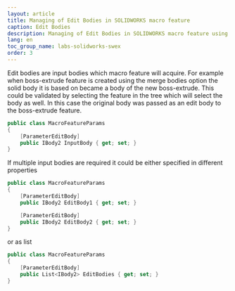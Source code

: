 ```yaml
---
layout: article
title: Managing of Edit Bodies in SOLIDWORKS macro feature
caption: Edit Bodies
description: Managing of Edit Bodies in SOLIDWORKS macro feature using SwEx.MacroFeature framework
lang: en
toc_group_name: labs-solidworks-swex
order: 3
---
```

Edit bodies are input bodies which macro feature will acquire. For example when boss-extrude feature is created using the merge bodies option the solid body it is based on became a body of the new boss-extrude. This could be validated by selecting the feature in the tree which will select the body as well. In this case the original body was passed as an edit body to the boss-extrude feature.

~~~ cs
public class MacroFeatureParams
{
    [ParameterEditBody]
    public IBody2 InputBody { get; set; }
}
~~~

If multiple input bodies are required it could be either specified in different properties

~~~ cs
public class MacroFeatureParams
{
    [ParameterEditBody]
    public IBody2 EditBody1 { get; set; }

    [ParameterEditBody]
    public IBody2 EditBody2 { get; set; }
}
~~~

or as list

~~~ cs
public class MacroFeatureParams
{
    [ParameterEditBody]
    public List<IBody2> EditBodies { get; set; }
}
~~~